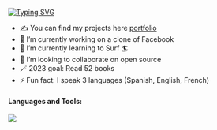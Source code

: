 [![Typing SVG](https://readme-typing-svg.demolab.com?font=Fira+Code&pause=1000&color=F7752C&width=435&lines=Hey%2C+I'm+Jeffrey+Ferrer+%F0%9F%91%8B)](https://git.io/typing-svg)

- ✍ You can find my projects here [portfolio]
- 🔭 I’m currently working on a clone of Facebook
- 🌱 I’m currently learning to Surf 🏄
- 👯 I’m looking to collaborate on open source
- 🪄 2023 goal: Read 52 books
- ⚡ Fun fact: I speak 3 languages (Spanish, English, French)

#### Languages and Tools:
<img src="https://skillicons.dev/icons?i=ruby,rails,js,react,redux,nodejs,python,webpack,css,html,jquery,mongodb,postgres,git,aws&perline=15" />

[website]: https://jeffreyferrert.github.io/PortfolioSite/
[portfolio]: https://jeffreyferrert.github.io/PortfolioSite/
